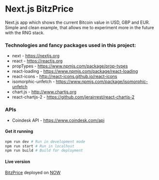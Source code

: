 # Next.js BitzPrice

Next.js app which shows the current Bitcoin value in USD, GBP and EUR. Simple and clean example, that allows me to experiment more in the future with the RNG stack.

### Technologies and fancy packages used in this project:
* next - https://nextjs.org
* react - https://reactjs.org
* propTypes - https://www.npmjs.com/package/prop-types
* react-loading - https://www.npmjs.com/package/react-loading
* react-icons - http://react-icons.github.io/react-icons
* isomorphic-unfetch - https://www.npmjs.com/package/isomorphic-unfetch
* chart.js - http://www.chartjs.org
* react-chartjs-2 - https://github.com/jerairrest/react-chartjs-2


### APIs
* Coindesk API - https://www.coindesk.com/api

#### Get it running
```bash
npm run dev # Run in development mode
npm run start # Run in localhost
npm run build # Build for deployment
```

#### Live version
[BitzPrice](https://nextjs-bitzprice-ntynsxophs.now.sh "BitzPrice") deployed on [NOW](https://zeit.co/now "now")